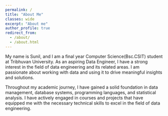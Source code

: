 ```yaml
---
permalink: /
title: "About Me"
classes: wide
excerpt: "About me"
author_profile: true
redirect_from: 
  - /about/
  - /about.html
---
```



My name is Sunil, and I am a final year Computer Science(Bsc.CSIT) student at Tribhuvan University. As an aspiring Data Engineer, I have a strong interest in the field of data engineering and its related areas. I am passionate about working with data and using it to drive meaningful insights and solutions.


Throughout my academic journey, I have gained a solid foundation in data management, database systems, programming languages, and statistical analysis. I have actively engaged in courses and projects that have equipped me with the necessary technical skills to excel in the field of data engineering.
